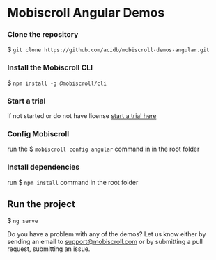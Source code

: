 # Mobiscroll Angular Demos

### Clone the repository

$ `git clone https://github.com/acidb/mobiscroll-demos-angular.git`

### Install the Mobiscroll CLI

$ `npm install -g @mobiscroll/cli`

### Start a trial

if not started or do not have license [start a trial here](https://mobiscroll.com/starttrial)

### Config Mobiscroll

run the $ `mobiscroll config angular` command in in the root folder

### Install dependencies

run $ `npm install` command in the root folder

## Run the project

$ `ng serve`

Do you have a problem with any of the demos? Let us know either by sending an email to support@mobiscroll.com or by submitting a pull request, submitting an issue.
